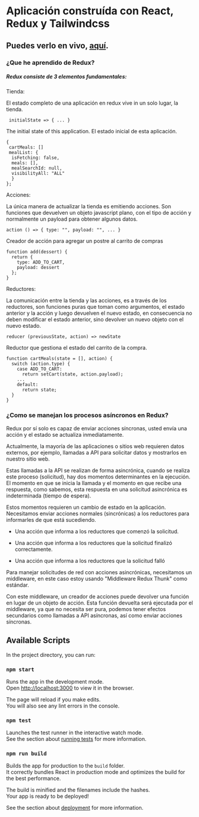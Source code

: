 # Aplicación construída con React, Redux y Tailwindcss

## Puedes verlo en vivo, [aquí](https://tastypie.netlify.app/).

### ¿Que he aprendido de Redux?

##### Redux consiste de 3 elementos fundamentales:
Tienda:

El estado completo de una aplicación en redux vive in un solo lugar, la tienda.

` initialState => { ... }`

The initial state of this application.
El estado inicial de esta aplicación.

```
{
 cartMeals: []
 mealList: {
  isFetching: false,
  meals: [],
  mealSearchId: null,
  visibilityAll: "ALL"
  }
};
```

Acciones:

La única manera de actualizar la tienda es emitiendo acciones.
Son funciones que devuelven un objeto javascript plano, con el tipo de acción y normalmente un payload para obtener algunos datos.

`action () => { type: "", payload: "", ... }`

Creador de acción para agregar un postre al carrito de compras

```
function add(dessert) {
  return {
    type: ADD_TO_CART,
    payload: dessert
  };
}      
```
Reductores:

La comunicación entre la tienda y las acciones, es a través de los reductores, son funciones puras que toman como argumentos, el estado anterior y la acción y luego devuelven el nuevo estado, en consecuencia no deben modificar el estado anterior, sino devolver un nuevo objeto con el nuevo estado.

`reducer (previousState, action) => newState `

Reductor que gestiona el estado del carrito de la compra.

```
function cartMeals(state = [], action) {
  switch (action.type) {
    case ADD_TO_CART:
      return setCart(state, action.payload);
    ...
    default:
      return state;
  }
}
```

### ¿Como se manejan los procesos asíncronos en Redux?

Redux por sí solo es capaz de enviar acciones síncronas, usted envía una acción y el estado se actualiza inmediatamente.

Actualmente, la mayoría de las aplicaciones o sitios web requieren datos externos, por ejemplo, llamadas a API para solicitar datos y mostrarlos en nuestro sitio web.

Estas llamadas a la API se realizan de forma asincrónica, cuando se realiza este proceso (solicitud), hay dos momentos determinantes en la ejecución. El momento en que se inicia la llamada y el momento en que recibe una respuesta, como sabemos, esta respuesta en una solicitud asincrónica es indeterminada (tiempo de espera).

Estos momentos requieren un cambio de estado en la aplicación. Necesitamos enviar acciones normales (sincrónicas) a los reductores para informarles de que está sucediendo.

- Una acción que informa a los reductores que comenzó la solicitud.

- Una acción que informa a los reductores que la solicitud finalizó correctamente.

- Una acción que informa a los reductores que la solicitud falló

Para manejar solicitudes de red con acciones asincrónicas, necesitamos un middleware, en este caso estoy usando "Middleware Redux Thunk" como estándar.

Con este middleware, un creador de acciones puede devolver una función en lugar de un objeto de acción. Esta función devuelta será ejecutada por el middleware, ya que no necesita ser pura, podemos tener efectos secundarios como llamadas a API asíncronas, así como enviar acciones síncronas.

## Available Scripts

In the project directory, you can run:

### `npm start`

Runs the app in the development mode.\
Open [http://localhost:3000](http://localhost:3000) to view it in the browser.

The page will reload if you make edits.\
You will also see any lint errors in the console.

### `npm test`

Launches the test runner in the interactive watch mode.\
See the section about [running tests](https://facebook.github.io/create-react-app/docs/running-tests) for more information.

### `npm run build`

Builds the app for production to the `build` folder.\
It correctly bundles React in production mode and optimizes the build for the best performance.

The build is minified and the filenames include the hashes.\
Your app is ready to be deployed!

See the section about [deployment](https://facebook.github.io/create-react-app/docs/deployment) for more information.
